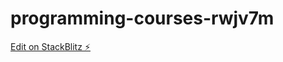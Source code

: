 # programming-courses-rwjv7m

[Edit on StackBlitz ⚡️](https://stackblitz.com/edit/programming-courses-rwjv7m)